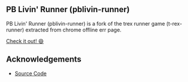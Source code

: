 ## PB Livin' Runner (pblivin-runner)

PB Livin' Runner (pblivin-runner) is a fork of the trex runner game (t-rex-runner) extracted from chrome offline err page. 

[Check it out! :smile: ](http://pblivin0x.github.io/pblivin-runner/)

## Acknowledgements
* [Source Code](https://cs.chromium.org/chromium/src/components/neterror/resources/offline.js?q=t-rex+package:%5Echromium$&dr=C&l=7)
